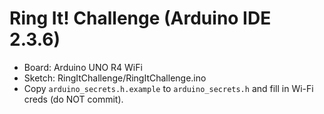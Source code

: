 # Ring It! Challenge (Arduino IDE 2.3.6)
- Board: Arduino UNO R4 WiFi
- Sketch: RingItChallenge/RingItChallenge.ino
- Copy `arduino_secrets.h.example` to `arduino_secrets.h` and fill in Wi-Fi creds (do NOT commit).
